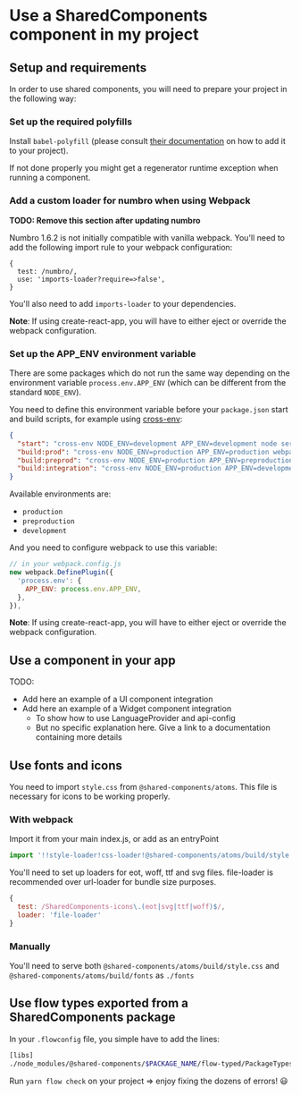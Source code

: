 # Use a SharedComponents component in my project

## Setup and requirements

In order to use shared components, you will need to prepare your project in the following way:

### Set up the required polyfills

Install `babel-polyfill` (please consult [their documentation](https://babeljs.io/docs/en/babel-polyfill) on how to add it to your project).

If not done properly you might get a regenerator runtime exception when running a component.

### Add a custom loader for numbro when using Webpack

**TODO: Remove this section after updating numbro**

Numbro 1.6.2 is not initially compatible with vanilla webpack. You'll need to add the following import rule to your webpack configuration:

```
{
  test: /numbro/,
  use: 'imports-loader?require=>false',
}
```

You'll also need to add `imports-loader` to your dependencies.

**Note**: If using create-react-app, you will have to either eject or override the webpack configuration.

### Set up the APP_ENV environment variable

There are some packages which do not run the same way depending on the environment variable `process.env.APP_ENV` (which can be different from the standard `NODE_ENV`).

You need to define this environment variable before your `package.json` start and build scripts, for example using [cross-env](https://github.com/kentcdodds/cross-env):

```json
{
  "start": "cross-env NODE_ENV=development APP_ENV=development node server",
  "build:prod": "cross-env NODE_ENV=production APP_ENV=production webpack",
  "build:preprod": "cross-env NODE_ENV=production APP_ENV=preproduction webpack",
  "build:integration": "cross-env NODE_ENV=production APP_ENV=development webpack"
}
```

Available environments are:

- `production`
- `preproduction`
- `development`

And you need to configure webpack to use this variable:

```js
// in your webpack.config.js
new webpack.DefinePlugin({
  'process.env': {
    APP_ENV: process.env.APP_ENV,
  },
}),
```

**Note**: If using create-react-app, you will have to either eject or override the webpack configuration.

## Use a component in your app

TODO:

- Add here an example of a UI component integration
- Add here an example of a Widget component integration
  - To show how to use LanguageProvider and api-config
  - But no specific explanation here. Give a link to a documentation containing more details

## Use fonts and icons

You need to import `style.css` from `@shared-components/atoms`. This file is necessary for icons to be working properly.

### With webpack

Import it from your main index.js, or add as an entryPoint

```js
import '!!style-loader!css-loader!@shared-components/atoms/build/style.css';
```

You'll need to set up loaders for eot, woff, ttf and svg files. file-loader is recommended over url-loader for bundle size purposes.

```js
{
  test: /SharedComponents-icons\.(eot|svg|ttf|woff)$/,
  loader: 'file-loader'
}
```

### Manually

You'll need to serve both `@shared-components/atoms/build/style.css` and `@shared-components/atoms/build/fonts` as `./fonts`

## Use flow types exported from a SharedComponents package

In your `.flowconfig` file, you simple have to add the lines:

```bash
[libs]
./node_modules/@shared-components/$PACKAGE_NAME/flow-typed/PackageTypes
```

Run `yarn flow check` on your project => enjoy fixing the dozens of errors! :smiley:
